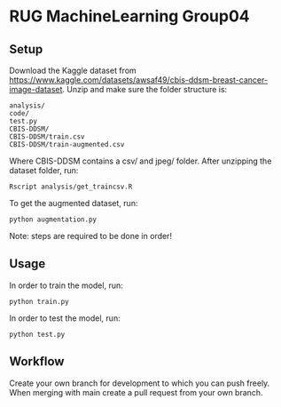 # RUG MachineLearning Group04
## Setup
Download the Kaggle dataset from https://www.kaggle.com/datasets/awsaf49/cbis-ddsm-breast-cancer-image-dataset. Unzip and make sure the folder structure is:
```
analysis/
code/
test.py
CBIS-DDSM/
CBIS-DDSM/train.csv
CBIS-DDSM/train-augmented.csv
```

Where CBIS-DDSM contains a csv/ and jpeg/ folder. After unzipping the dataset folder, run:
```
Rscript analysis/get_traincsv.R
```

To get the augmented dataset, run:
```
python augmentation.py
```

Note: steps are required to be done in order!

## Usage
In order to train the model, run:
```
python train.py
```

In order to test the model, run:
```
python test.py
```

## Workflow
Create your own branch for development to which you can push freely. When merging with main create a pull request from your own branch. 
